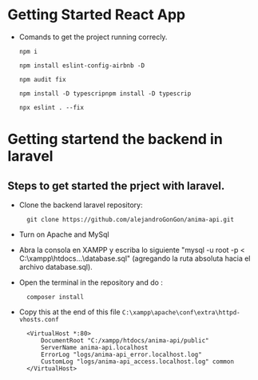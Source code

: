 # Getting Started React App

- Comands to get the project running correcly.

 	`npm i`
	
 	`npm install eslint-config-airbnb -D`
	
  	`npm audit fix`
	
	 `npm install -D typescripnpm install -D typescrip `
	 
	 `npx eslint . --fix`

# Getting startend the backend in laravel

## Steps to get started the prject with laravel.
- Clone the backend laravel repository:

		git clone https://github.com/alejandroGonGon/anima-api.git
- Turn on Apache and MySql
- Abra la consola en XAMPP y escriba lo siguiente "mysql -u root -p < C:\xampp\htdocs\...\database.sql" (agregando la ruta absoluta hacia el archivo database.sql).
- Open the terminal in the repository and do :
		
		composer install
- Copy this at the end of this file `C:\xampp\apache\conf\extra\httpd-vhosts.conf`

		<VirtualHost *:80>
			DocumentRoot "C:/xampp/htdocs/anima-api/public"
			ServerName anima-api.localhost
			ErrorLog "logs/anima-api_error.localhost.log"
			CustomLog "logs/anima-api_access.localhost.log" common
		</VirtualHost>
